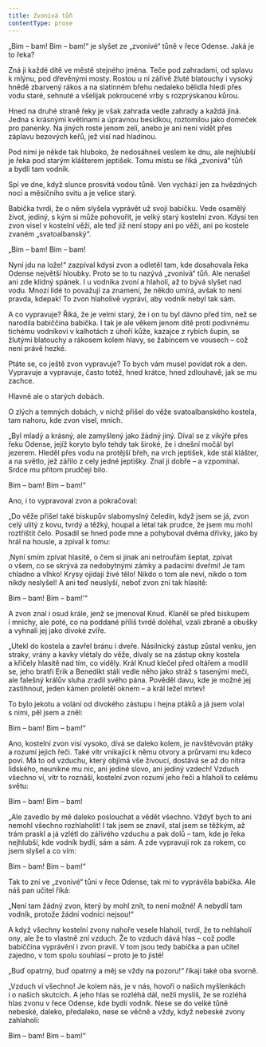 ```yaml
---
title: Zvonivá tůň
contentType: prose
---
```


  

„Bim – bam! Bim – bam!“ je slyšet ze „zvonivé“ tůně v řece Odense. Jaká je to řeka?

Zná ji každé dítě ve městě stejného jména. Teče pod zahradami, od splavu k mlýnu, pod dřevěnými mosty. Rostou u ní zářivě žluté blatouchy i vysoký hnědě zbarvený rákos a na slatinném břehu nedaleko bělidla hledí přes vodu staré, sehnuté a všelijak pokroucené vrby s rozprýskanou kůrou.

Hned na druhé straně řeky je však zahrada vedle zahrady a každá jiná. Jedna s krásnými květinami a úpravnou besídkou, roztomilou jako domeček pro panenky. Na jiných roste jenom zelí, anebo je ani není vidět přes záplavu bezových keřů, jež visí nad hladinou.

Pod nimi je někde tak hluboko, že nedosáhneš veslem ke dnu, ale nejhlubší je řeka pod starým klášterem jeptišek. Tomu místu se říká „zvonivá“ tůň a bydlí tam vodník.

Spí ve dne, když slunce prosvítá vodou tůně. Ven vychází jen za hvězdných nocí a měsíčního svitu a je velice starý.

Babička tvrdí, že o něm slyšela vyprávět už svoji babičku. Vede osamělý život, jediný, s kým si může pohovořit, je velký starý kostelní zvon. Kdysi ten zvon visel v kostelní věži, ale teď již není stopy ani po věži, ani po kostele zvaném „svatoalbanský“.

„Bim – bam! Bim – bam!

Nyní jdu na lože!“ zazpíval kdysi zvon a odletěl tam, kde dosahovala řeka Odense největší hloubky. Proto se to tu nazývá „zvonivá“ tůň. Ale nenašel ani zde klidný spánek. I u vodníka zvoní a hlaholí, až to bývá slyšet nad vodu. Mnozí lidé to považují za znamení, že někdo umírá, avšak to není pravda, kdepak! To zvon hlaholivě vypráví, aby vodník nebyl tak sám.

A co vypravuje? Říká, že je velmi starý, že i on tu byl dávno před tím, než se narodila babiččina babička. I tak je ale věkem jenom dítě proti podivnému tichému vodníkovi v kalhotách z úhoří kůže, kazajce z rybích šupin, se žlutými blatouchy a rákosem kolem hlavy, se žabincem ve vousech – což není právě hezké.

Ptáte se, co ještě zvon vypravuje? To bych vám musel povídat rok a den. Vypravuje a vypravuje, často totéž, hned krátce, hned zdlouhavě, jak se mu zachce.

Hlavně ale o starých dobách.

O zlých a temných dobách, v nichž přišel do věže svatoalbanského kostela, tam nahoru, kde zvon visel, mnich.

„Byl mladý a krásný, ale zamyšlený jako žádný jiný. Díval se z vikýře přes řeku Odense, jejíž koryto bylo tehdy tak široké, že i dnešní močál byl jezerem. Hleděl přes vodu na protější břeh, na vrch jeptišek, kde stál klášter, a na světlo, jež zářilo z cely jedné jeptišky. Znal ji dobře – a vzpomínal. Srdce mu přitom prudčeji bilo.

Bim – bam! Bim – bam!“

Ano, i to vypravoval zvon a pokračoval:

„Do věže přišel také biskupův slabomyslný čeledín, když jsem se já, zvon celý ulitý z kovu, tvrdý a těžký, houpal a létal tak prudce, že jsem mu mohl roztříštit čelo. Posadil se hned pode mne a pohyboval dvěma dřívky, jako by hrál na housle, a zpíval k tomu:

‚Nyní smím zpívat hlasitě, o čem si jinak ani netroufám šeptat, zpívat o všem, co se skrývá za nedobytnými zámky a padacími dveřmi! Je tam chladno a vlhko! Krysy ojídají živé tělo! Nikdo o tom ale neví, nikdo o tom nikdy neslyšel! A ani teď neuslyší, neboť zvon zní tak hlasitě:

Bim – bam! Bim – bam!‘“

A zvon znal i osud krále, jenž se jmenoval Knud. Klaněl se před biskupem i mnichy, ale poté, co na poddané příliš tvrdě doléhal, vzali zbraně a obušky a vyhnali jej jako divoké zvíře.

„Utekl do kostela a zavřel bránu i dveře. Násilnický zástup zůstal venku, jen straky, vrány a kavky vlétaly do věže, dívaly se na zástup okny kostela a křičely hlasitě nad tím, co viděly. Král Knud klečel před oltářem a modlil se, jeho bratři Erik a Benedikt stáli vedle něho jako stráž s tasenými meči, ale falešný králův sluha zradil svého pána. Pověděl davu, kde je možné jej zastihnout, jeden kámen proletěl oknem – a král ležel mrtev!

To bylo jekotu a volání od divokého zástupu i hejna ptáků a já jsem volal s nimi, pěl jsem a zněl:

Bim – bam! Bim – bam!“

Ano, kostelní zvon visí vysoko, dívá se daleko kolem, je navštěvován ptáky a rozumí jejich řeči. Také vítr vnikající k němu otvory a průrvami mu kdeco poví. Má to od vzduchu, který objímá vše živoucí, dostává se až do nitra lidského, neunikne mu nic, ani jediné slovo, ani jediný vzdech! Vzduch všechno ví, vítr to roznáší, kostelní zvon rozumí jeho řeči a hlaholí to celému světu:

Bim – bam! Bim – bam!

„Ale zavedlo by mě daleko poslouchat a vědět všechno. Vždyť bych to ani nemohl všechno rozhlaholit! I tak jsem se znavil, stal jsem se těžkým, až trám praskl a já vzlétl do zářivého vzduchu a pak dolů – tam, kde je řeka nejhlubší, kde vodník bydlí, sám a sám. A zde vypravuji rok za rokem, co jsem slyšel a co vím:

Bim – bam! Bim – bam!“

Tak to zní ve „zvonivé“ tůni v řece Odense, tak mi to vyprávěla babička. Ale náš pan učitel říká:

„Není tam žádný zvon, který by mohl znít, to není možné! A nebydlí tam vodník, protože žádní vodníci nejsou!“

A když všechny kostelní zvony nahoře vesele hlaholí, tvrdí, že to nehlaholí ony, ale že to vlastně zní vzduch. Že to vzduch dává hlas – což podle babiččina vyprávění i zvon pravil. V tom jsou tedy babička a pan učitel zajedno, v tom spolu souhlasí – proto je to jisté!

„Buď opatrný, buď opatrný a měj se vždy na pozoru!“ říkají také oba svorně.

„Vzduch ví všechno! Je kolem nás, je v nás, hovoří o našich myšlenkách i o našich skutcích. A jeho hlas se rozléhá dál, nežli myslíš, že se rozléhá hlas zvonu v řece Odense, kde bydlí vodník. Nese se do velké tůně nebeské, daleko, předaleko, nese se věčně a vždy, když nebeské zvony zahlaholí:

Bim – bam! Bim – bam!“
